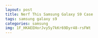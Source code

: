 ```yaml
---
layout: post
title: Nerf This Samsung Galaxy S9 Case
tags: samsung galaxy s9
categories: samsung
img: 1F_HKAEEHorJvy5y7kKr69Dyr48-rsFWt
---
```

